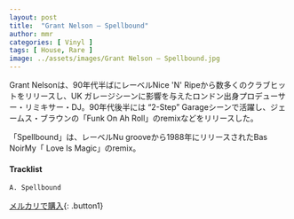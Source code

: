 ```yaml
---
layout: post
title:  "Grant Nelson – Spellbound"
author: mmr
categories: [ Vinyl ]
tags: [ House, Rare ]
image: ../assets/images/Grant Nelson – Spellbound.jpg
---
```


Grant Nelsonは、90年代半ばにレーベルNice 'N' Ripeから数多くのクラブヒットをリリースし、UK ガレージシーンに影響を与えたロンドン出身プロデューサー・リミキサー・DJ。90年代後半には “2-Step” Garageシーンで活躍し、ジェームス・ブラウンの「Funk On Ah Roll」のremixなどをリリースした。

「Spellbound」は、レーベルNu grooveから1988年にリリースされたBas NoirMy「 Love Is Magic」のremix。

#### Tracklist
```md
A. Spellbound
```

[メルカリで購入](https://jp.mercari.com/item/m49779856384){: .button1}

